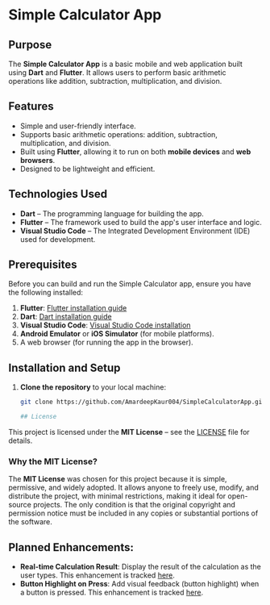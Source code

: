 # Simple Calculator App

## Purpose
The **Simple Calculator App** is a basic mobile and web application built using **Dart** and **Flutter**. It allows users to perform basic arithmetic operations like addition, subtraction, multiplication, and division.

## Features
- Simple and user-friendly interface.
- Supports basic arithmetic operations: addition, subtraction, multiplication, and division.
- Built using **Flutter**, allowing it to run on both **mobile devices** and **web browsers**.
- Designed to be lightweight and efficient.

## Technologies Used
- **Dart** – The programming language for building the app.
- **Flutter** – The framework used to build the app's user interface and logic.
- **Visual Studio Code** – The Integrated Development Environment (IDE) used for development.

## Prerequisites
Before you can build and run the Simple Calculator app, ensure you have the following installed:
1. **Flutter**: [Flutter installation guide](https://flutter.dev/docs/get-started/install)
2. **Dart**: [Dart installation guide](https://dart.dev/get-dart)
3. **Visual Studio Code**: [Visual Studio Code installation](https://code.visualstudio.com/)
4. **Android Emulator** or **iOS Simulator** (for mobile platforms).
5. A web browser (for running the app in the browser).

## Installation and Setup

1. **Clone the repository** to your local machine:
   ```bash
   git clone https://github.com/AmardeepKaur004/SimpleCalculatorApp.git

   ## License

This project is licensed under the **MIT License** – see the [LICENSE](LICENSE) file for details.

### Why the MIT License?

The **MIT License** was chosen for this project because it is simple, permissive, and widely adopted. It allows anyone to freely use, modify, and distribute the project, with minimal restrictions, making it ideal for open-source projects. The only condition is that the original copyright and permission notice must be included in any copies or substantial portions of the software.

## Planned Enhancements:
- **Real-time Calculation Result**: Display the result of the calculation as the user types. This enhancement is tracked [here](https://github.com/AmardeepKaur004/SimpleCalculatorApp/issues/1).
- **Button Highlight on Press**: Add visual feedback (button highlight) when a button is pressed. This enhancement is tracked [here](https://github.com/AmardeepKaur004/SimpleCalculatorApp/issues/2).





